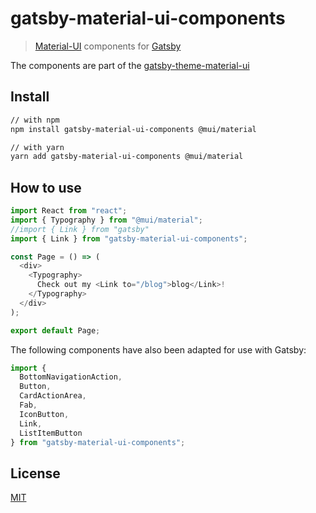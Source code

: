 # gatsby-material-ui-components

> [Material-UI](https://github.com/mui-org/material-ui) components for [Gatsby](https://github.com/gatsbyjs/gatsby)

The components are part of the [gatsby-theme-material-ui](https://github.com/hupe1980/gatsby-theme-material-ui)

## Install

```sh
// with npm
npm install gatsby-material-ui-components @mui/material

// with yarn
yarn add gatsby-material-ui-components @mui/material
```

## How to use

```javascript
import React from "react";
import { Typography } from "@mui/material";
//import { Link } from "gatsby"
import { Link } from "gatsby-material-ui-components";

const Page = () => (
  <div>
    <Typography>
      Check out my <Link to="/blog">blog</Link>!
    </Typography>
  </div>
);

export default Page;
```

The following components have also been adapted for use with Gatsby:

```javascript
import {
  BottomNavigationAction,
  Button,
  CardActionArea,
  Fab,
  IconButton,
  Link,
  ListItemButton
} from "gatsby-material-ui-components";
```

## License

[MIT](LICENSE)

